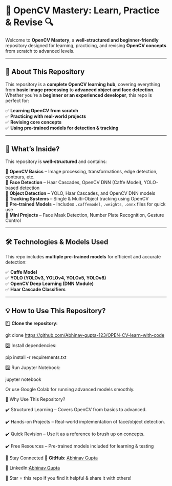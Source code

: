 # 🚀 OpenCV Mastery: Learn, Practice & Revise 🔍  

Welcome to **OpenCV Mastery**, a **well-structured and beginner-friendly** repository designed for learning, practicing, and revising **OpenCV concepts** from scratch to advanced levels.  

---

## 📌 About This Repository  

This repository is a **complete OpenCV learning hub**, covering everything from **basic image processing** to **advanced object and face detection**. Whether you're a **beginner or an experienced developer**, this repo is perfect for:  

✅ **Learning OpenCV from scratch**  
✅ **Practicing with real-world projects**  
✅ **Revising core concepts**  
✅ **Using pre-trained models for detection & tracking**  

---

## 🎯 What’s Inside?  

This repository is **well-structured** and contains:  

📂 **OpenCV Basics** – Image processing, transformations, edge detection, contours, etc.  
📂 **Face Detection** – Haar Cascades, OpenCV DNN (Caffe Model), YOLO-based detection  
📂 **Object Detection** – YOLO, Haar Cascades, and OpenCV DNN models  
📂 **Tracking Systems** – Single & Multi-Object tracking using OpenCV  
📂 **Pre-trained Models** – Includes `.caffemodel`, `.weights`, `.onnx` files for quick use  
📂 **Mini Projects** – Face Mask Detection, Number Plate Recognition, Gesture Control  

---

## 🛠️ Technologies & Models Used  

This repo includes **multiple pre-trained models** for efficient and accurate detection:  

✅ **Caffe Model**  
✅ **YOLO (YOLOv3, YOLOv4, YOLOv5, YOLOv8)**  
✅ **OpenCV Deep Learning (DNN Module)**  
✅ **Haar Cascade Classifiers**  

---

## 💡 How to Use This Repository?  

1️⃣ **Clone the repository:**  

git clone https://github.com/Abhinav-gupta-123/OPEN-CV-learn-with-code


2️⃣ Install dependencies:

pip install -r requirements.txt


3️⃣ Run Jupyter Notebook:

jupyter notebook

Or use Google Colab for running advanced models smoothly.




🚀 Why Use This Repository?

✔️ Structured Learning – Covers OpenCV from basics to advanced.

✔️ Hands-on Projects – Real-world implementation of face/object detection.

✔️ Quick Revision – Use it as a reference to brush up on concepts.

✔️ Free Resources – Pre-trained models included for learning & testing

🔗 Stay Connected
📌 **GitHub**: [Abhinav Gupta](https://github.com/Abhinav-gupta-123)

📌 LinkedIn:[Abhinav Gupta](https://www.linkedin.com/in/abhinav-gupta-34a1b2349)

🚀 Star ⭐ this repo if you find it helpful & share it with others!

